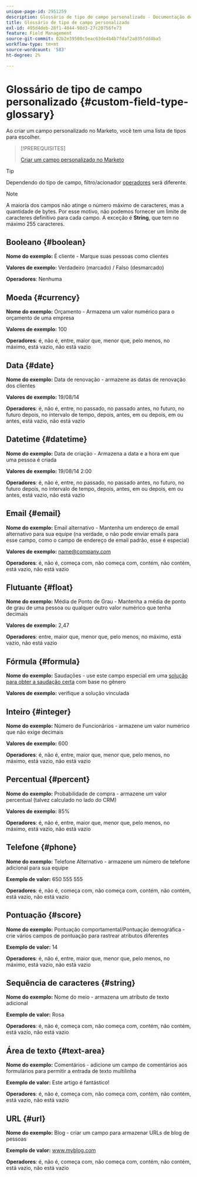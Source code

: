 ```yaml
---
unique-page-id: 2951259
description: Glossário de tipo de campo personalizado - Documentação do Marketo - Documentação do produto
title: Glossário de tipo de campo personalizado
exl-id: 495d4deb-28f1-4044-98d3-27c20756fe73
feature: Field Management
source-git-commit: 02b2e39580c5eac63de4b4b7fdaf2a835fdd4ba5
workflow-type: tm+mt
source-wordcount: '583'
ht-degree: 2%

---
```


# Glossário de tipo de campo personalizado {#custom-field-type-glossary}

Ao criar um campo personalizado no Marketo, você tem uma lista de tipos para escolher.

>[!PREREQUISITES]
>
>[Criar um campo personalizado no Marketo](/help/marketo/product-docs/administration/field-management/create-a-custom-field-in-marketo.md)

>[!TIP]
>
>Dependendo do tipo de campo, filtro/acionador [operadores](/help/marketo/product-docs/core-marketo-concepts/smart-lists-and-static-lists/creating-a-smart-list/smart-list-filter-operators-glossary.md) será diferente.

>[!NOTE]
>
>A maioria dos campos não atinge o número máximo de caracteres, mas a quantidade de bytes. Por esse motivo, não podemos fornecer um limite de caracteres definitivo para cada campo. A exceção é **String**, que tem no máximo 255 caracteres.

## Booleano {#boolean}

**Nome do exemplo:** É cliente - Marque suas pessoas como clientes

**Valores de exemplo:** Verdadeiro (marcado) / Falso (desmarcado)

**Operadores**: Nenhuma

## Moeda {#currency}

**Nome do exemplo:** Orçamento - Armazena um valor numérico para o orçamento de uma empresa

**Valores de exemplo:** 100

**Operadores**: é, não é, entre, maior que, menor que, pelo menos, no máximo, está vazio, não está vazio

## Data {#date}

**Nome do exemplo:** Data de renovação - armazene as datas de renovação dos clientes

**Valores de exemplo:** 19/08/14

**Operadores**: é, não é, entre, no passado, no passado antes, no futuro, no futuro depois, no intervalo de tempo, depois, antes, em ou depois, em ou antes, está vazio, não está vazio

## Datetime {#datetime}

**Nome do exemplo:** Data de criação - Armazena a data e a hora em que uma pessoa é criada

**Valores de exemplo:** 19/08/14 2:00

**Operadores**: é, não é, entre, no passado, no passado antes, no futuro, no futuro depois, no intervalo de tempo, depois, antes, em ou depois, em ou antes, está vazio, não está vazio

## Email {#email}

**Nome do exemplo:** Email alternativo - Mantenha um endereço de email alternativo para sua equipe (na verdade, o não pode enviar emails para esse campo, como o campo de endereço de email padrão, esse é especial)

**Valores de exemplo:** name@company.com

**Operadores**: é, não é, começa com, não começa com, contém, não contém, está vazio, não está vazio

## Flutuante {#float}

**Nome do exemplo:** Média de Ponto de Grau - Mantenha a média de ponto de grau de uma pessoa ou qualquer outro valor numérico que tenha decimais

**Valores de exemplo:** 2,47

**Operadores**: entre, maior que, menor que, pelo menos, no máximo, está vazio, não está vazio

## Fórmula {#formula}

**Nome do exemplo:** Saudações - use este campo especial em uma [solução para obter a saudação certa](/help/marketo/product-docs/administration/field-management/create-and-use-a-concatenated-string-formula-field.md) com base no gênero

**Valores de exemplo:** verifique a solução vinculada

## Inteiro {#integer}

**Nome do exemplo:** Número de Funcionários - armazene um valor numérico que não exige decimais

**Valores de exemplo:** 600

**Operadores**: é, não é, entre, maior que, menor que, pelo menos, no máximo, está vazio, não está vazio

## Percentual {#percent}

**Nome do exemplo:** Probabilidade de compra - armazene um valor percentual (talvez calculado no lado do CRM)

**Valores de exemplo:** 85%

**Operadores**: é, não é, entre, maior que, menor que, pelo menos, no máximo, está vazio, não está vazio

## Telefone {#phone}

**Nome do exemplo:** Telefone Alternativo - armazene um número de telefone adicional para sua equipe

**Exemplo de valor:** 650 555 555

**Operadores**: é, não é, começa com, não começa com, contém, não contém, está vazio, não está vazio

## Pontuação {#score}

**Nome do exemplo:** Pontuação comportamental/Pontuação demográfica - crie vários campos de pontuação para rastrear atributos diferentes

**Exemplo de valor:** 14

**Operadores**: é, não é, entre, maior que, menor que, pelo menos, no máximo, está vazio, não está vazio

## Sequência de caracteres {#string}

**Nome do exemplo:** Nome do meio - armazena um atributo de texto adicional

**Exemplo de valor:** Rosa

**Operadores**: é, não é, começa com, não começa com, contém, não contém, está vazio, não está vazio

## Área de texto {#text-area}

**Nome do exemplo:** Comentários - adicione um campo de comentários aos formulários para permitir a entrada de texto multilinha

**Exemplo de valor:** Este artigo é fantástico!

**Operadores**: é, não é, começa com, não começa com, contém, não contém, está vazio, não está vazio

## URL {#url}

**Nome do exemplo:** Blog - criar um campo para armazenar URLs de blog de pessoas

**Exemplo de valor:** www.myblog.com

**Operadores**: é, não é, começa com, não começa com, contém, não contém, está vazio, não está vazio
